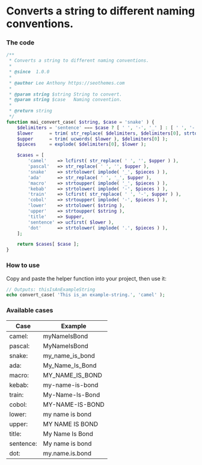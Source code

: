 # Converts a string to different naming conventions.


### The code


```php
/**
 * Converts a string to different naming conventions.
 *
 * @since  1.0.0
 *
 * @author Lee Anthony https://seothemes.com
 *
 * @param string $string String to convert.
 * @param string $case   Naming convention.
 *
 * @return string
 */
function mai_convert_case( $string, $case = 'snake' ) {
	$delimiters = 'sentence' === $case ? [ ' ', '-', '_' ] : [ ' ', '-', '_', '.' ];
	$lower      = trim( str_replace( $delimiters, $delimiters[0], strtolower( $string ) ), $delimiters[0] );
	$upper      = trim( ucwords( $lower ), $delimiters[0] );
	$pieces     = explode( $delimiters[0], $lower );

	$cases = [
		'camel'    => lcfirst( str_replace( ' ', '', $upper ) ),
		'pascal'   => str_replace( ' ', '', $upper ),
		'snake'    => strtolower( implode( '_', $pieces ) ),
		'ada'      => str_replace( ' ', '_', $upper ),
		'macro'    => strtoupper( implode( '_', $pieces ) ),
		'kebab'    => strtolower( implode( '-', $pieces ) ),
		'train'    => lcfirst( str_replace( ' ', '-', $upper ) ),
		'cobol'    => strtoupper( implode( '-', $pieces ) ),
		'lower'    => strtolower( $string ),
		'upper'    => strtoupper( $string ),
		'title'    => $upper,
		'sentence' => ucfirst( $lower ),
		'dot'      => strtolower( implode( '.', $pieces ) ),
	];

	return $cases[ $case ];
}
```


### How to use


Copy and paste the helper function into your project, then use it:

```php
// Outputs: thisIsAnExampleString
echo convert_case( 'This is_an example-string.', 'camel' );
```


### Available cases


| Case      | Example |
| --------- | ------- |
| camel:    | myNameIsBond |
| pascal:   | MyNameIsBond |
| snake:    | my_name_is_bond |
| ada:      | My_Name_Is_Bond |
| macro:    | MY_NAME_IS_BOND |
| kebab:    | my-name-is-bond |
| train:    | My-Name-Is-Bond |
| cobol:    | MY-NAME-IS-BOND |
| lower:    | my name is bond |
| upper:    | MY NAME IS BOND |
| title:    | My Name Is Bond |
| sentence: | My name is bond |
| dot:      | my.name.is.bond |
